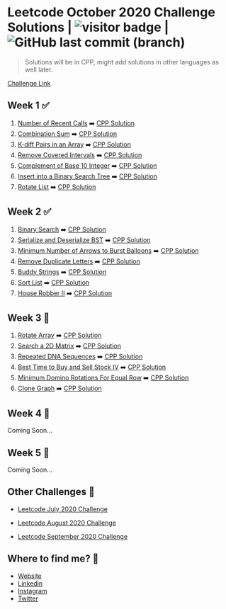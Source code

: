 # Leetcode October 2020 Challenge Solutions | <img src="https://visitor-badge.laobi.icu/badge?page_id=akashrajpurohit.leetcode-october-2020" alt="visitor badge"/> | ![GitHub last commit (branch)](https://img.shields.io/github/last-commit/AkashRajpurohit/leetcode-october-2020-challenge/master)

> Solutions will be in CPP, might add solutions in other languages as well later.

[Challenge Link](https://leetcode.com/explore/challenge/card/october-leetcoding-challenge/)

## Week 1 ✅

1. [Number of Recent Calls](https://leetcode.com/explore/challenge/card/october-leetcoding-challenge/559/week-1-october-1st-october-7th/3480/) ➡️ [CPP Solution](Week1/RecentCounter.cpp)
2. [Combination Sum](https://leetcode.com/explore/challenge/card/october-leetcoding-challenge/559/week-1-october-1st-october-7th/3481/) ➡️ [CPP Solution](Week1/combinationSum.cpp)
3. [K-diff Pairs in an Array](https://leetcode.com/explore/challenge/card/october-leetcoding-challenge/559/week-1-october-1st-october-7th/3482/) ➡️ [CPP Solution](Week1/findPairs.cpp)
4. [Remove Covered Intervals](https://leetcode.com/explore/challenge/card/october-leetcoding-challenge/559/week-1-october-1st-october-7th/3483/) ➡️ [CPP Solution](Week1/removeCoveredIntervals.cpp)
5. [Complement of Base 10 Integer](https://leetcode.com/explore/challenge/card/october-leetcoding-challenge/559/week-1-october-1st-october-7th/3484/) ➡️ [CPP Solution](Week1/bitwiseComplement.cpp)
6. [Insert into a Binary Search Tree](https://leetcode.com/explore/challenge/card/october-leetcoding-challenge/559/week-1-october-1st-october-7th/3485/) ➡️ [CPP Solution](Week1/insertIntoBST.cpp)
7. [Rotate List](https://leetcode.com/explore/challenge/card/october-leetcoding-challenge/559/week-1-october-1st-october-7th/3486/) ➡️ [CPP Solution](Week1/rotateRight.cpp)

## Week 2 ✅

1. [Binary Search](https://leetcode.com/explore/challenge/card/october-leetcoding-challenge/560/week-2-october-8th-october-14th/3488/) ➡️ [CPP Solution](Week2/search.cpp)
2. [Serialize and Deserialize BST](https://leetcode.com/explore/challenge/card/october-leetcoding-challenge/560/week-2-october-8th-october-14th/3489/) ➡️ [CPP Solution](Week2/Codec.cpp)
3. [Minimum Number of Arrows to Burst Balloons](https://leetcode.com/explore/challenge/card/october-leetcoding-challenge/560/week-2-october-8th-october-14th/3490/) ➡️ [CPP Solution](Week2/findMinArrowShots.cpp)
4. [Remove Duplicate Letters](https://leetcode.com/explore/challenge/card/october-leetcoding-challenge/560/week-2-october-8th-october-14th/3491/) ➡️ [CPP Solution](Week2/removeDuplicateLetters.cpp)
5. [Buddy Strings](https://leetcode.com/explore/challenge/card/october-leetcoding-challenge/560/week-2-october-8th-october-14th/3492/) ➡️ [CPP Solution](Week2/buddyStrings.cpp)
6. [Sort List](https://leetcode.com/explore/challenge/card/october-leetcoding-challenge/560/week-2-october-8th-october-14th/3493/) ➡️ [CPP Solution](Week2/sortList.cpp)
7. [House Robber II](https://leetcode.com/explore/challenge/card/october-leetcoding-challenge/560/week-2-october-8th-october-14th/3494/) ➡️ [CPP Solution](Week2/rob.cpp)

## Week 3 🚧

1. [Rotate Array](https://leetcode.com/explore/challenge/card/october-leetcoding-challenge/561/week-3-october-15th-october-21st/3496/) ➡️ [CPP Solution](Week3/rotate.cpp)
2. [Search a 2D Matrix](https://leetcode.com/explore/challenge/card/october-leetcoding-challenge/561/week-3-october-15th-october-21st/3497/) ➡️ [CPP Solution](Week3/searchMatrix.cpp)
3. [Repeated DNA Sequences](https://leetcode.com/explore/challenge/card/october-leetcoding-challenge/561/week-3-october-15th-october-21st/3498/) ➡️ [CPP Solution](Week3/findRepeatedDnaSequences.cpp)
4. [Best Time to Buy and Sell Stock IV](https://leetcode.com/explore/challenge/card/october-leetcoding-challenge/561/week-3-october-15th-october-21st/3499/) ➡️ [CPP Solution](Week3/maxProfit.cpp)
5. [Minimum Domino Rotations For Equal Row](https://leetcode.com/explore/challenge/card/october-leetcoding-challenge/561/week-3-october-15th-october-21st/3500/) ➡️ [CPP Solution](Week3/minDominoRotations.cpp)
6. [Clone Graph](https://leetcode.com/explore/challenge/card/october-leetcoding-challenge/561/week-3-october-15th-october-21st/3501/) ➡️ [CPP Solution](Week3/cloneGraph.cpp)


## Week 4 🚧

Coming Soon...

## Week 5 🚧

Coming Soon...

## Other Challenges 💪

- [Leetcode July 2020 Challenge](https://github.com/AkashRajpurohit/leetcode-july-2020-challenge)

- [Leetcode August 2020 Challenge](https://github.com/AkashRajpurohit/leetcode-august-2020-challenge)

- [Leetcode September 2020 Challenge](https://github.com/AkashRajpurohit/leetcode-september-2020-challenge)

## Where to find me? 🌟

- [Website](https://akashrajpurohit.cf/)
- [Linkedin](https://www.linkedin.com/in/AkashRajpurohit)
- [Instagram](https://www.instagram.com/akashwho.codes)
- [Twitter](https://www.twitter.com/AkashWhoCodes)
